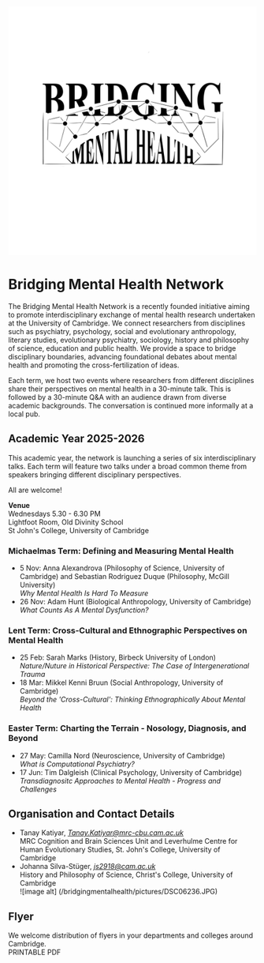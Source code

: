 ![image alt](https://github.com/bridgingmentalhealth/bridgingmentalhealth.github.com/blob/64059931d7e3c9078a85cfe0d24288a5dda0d00b/pictures/Bridging%20Mental%20Health%20Logo%20definitive.png)
# Bridging Mental Health Network
The Bridging Mental Health Network is a recently founded initiative aiming to promote interdisciplinary exchange of mental health research undertaken at the University of Cambridge. We connect researchers from disciplines such as psychiatry, psychology, social and evolutionary anthropology, literary studies, evolutionary psychiatry, sociology, history and philosophy of science, education and public health. We provide a space to bridge disciplinary boundaries, advancing foundational debates about mental health and promoting the cross-fertilization of ideas.   

Each term, we host two events where researchers from different disciplines share their perspectives on mental health in a 30-minute talk. This is followed by a 30-minute Q&A with an audience drawn from diverse academic backgrounds. The conversation is continued more informally at a local pub. 

## Academic Year 2025-2026
This academic year, the network is  launching a series of six interdisciplinary talks. Each term will feature two talks under a broad common theme from speakers bringing different disciplinary perspectives.   

All are welcome!

**Venue**   
Wednesdays 5.30 - 6.30 PM   
Lightfoot Room, Old Divinity School   
St John's College, University of Cambridge

### Michaelmas Term: Defining and Measuring Mental Health
- 5 Nov:   Anna Alexandrova (Philosophy of Science, University of Cambridge) and Sebastian Rodriguez Duque (Philosophy, McGill University)  
  *Why Mental Health Is Hard To Measure*
- 26 Nov:  Adam Hunt (Biological Anthropology, University of Cambridge)             
  *What Counts As A Mental Dysfunction?*

### Lent Term: Cross-Cultural and Ethnographic Perspectives on Mental Health
- 25 Feb:   Sarah Marks (History, Birbeck University of London)  
  *Nature/Nuture in Historical Perspective: The Case of Intergenerational Trauma*
- 18 Mar:   Mikkel Kenni Bruun (Social Anthropology, University of Cambridge)  
  *Beyond the 'Cross-Cultural': Thinking Ethnographically About Mental Health*

### Easter Term: Charting the Terrain - Nosology, Diagnosis, and Beyond
- 27 May:   Camilla Nord (Neuroscience, University of Cambridge)  
  *What is Computational Psychiatry?*
- 17 Jun:  Tim Dalgleish (Clinical Psychology, University of Cambridge)  
  *Transdiagnositc Approaches to Mental Health - Progress and Challenges*

## Organisation and Contact Details  
- Tanay Katiyar, *Tanay.Katiyar@mrc-cbu.cam.ac.uk*   
  MRC Cognition and Brain Sciences Unit and Leverhulme Centre for Human Evolutionary Studies, St. John's College, University of Cambridge  
- Johanna Silva-Stüger, *js2918@cam.ac.uk*   
  History and Philosophy of Science, Christ's College, University of Cambridge   
  ![image alt] (/bridgingmentalhealth/pictures/DSC06236.JPG)

## Flyer
We welcome distribution of flyers in your departments and colleges around Cambridge.    
PRINTABLE PDF
